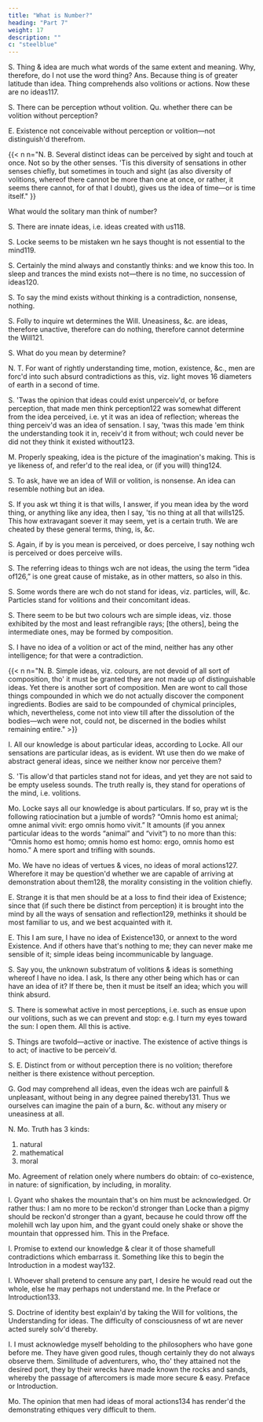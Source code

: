 ```yaml
---
title: "What is Number?"
heading: "Part 7"
weight: 17
description: ""
c: "steelblue"
---
```



S. Thing & idea are much what words of the same extent and meaning. Why, therefore, do I not use the word thing? Ans. Because thing is of greater latitude than idea. Thing comprehends also volitions or actions. Now these are no ideas117.

S. There can be perception wthout volition. Qu. whether there can be volition without perception?

E. Existence not conceivable without perception or volition—not distinguish'd therefrom.


{{< n n="N. B. Several distinct ideas can be perceived by sight and touch at once. Not so by the other senses. 'Tis this diversity of sensations in other senses chiefly, but sometimes in touch and sight (as also diversity of volitions, whereof there cannot be more than one at once, or rather, it seems there cannot, for of that I doubt), gives us the idea of time—or is time itself." }}


What would the solitary man think of number?

S. There are innate ideas, i.e. ideas created with us118.

S. Locke seems to be mistaken wn he says thought is not essential to the mind119.

S. Certainly the mind always and constantly thinks: and we know this too. In sleep and trances the mind exists not—there is no time, no succession of ideas120.

S. To say the mind exists without thinking is a contradiction, nonsense, nothing.

S. Folly to inquire wt determines the Will. Uneasiness, &c. are ideas, therefore unactive, therefore can do nothing, therefore cannot determine the Will121.

S. What do you mean by determine?

N. T. For want of rightly understanding time, motion, existence, &c., men are forc'd into such absurd contradictions as this, viz. light moves 16 diameters of earth in a second of time.

S. 'Twas the opinion that ideas could exist unperceiv'd, or before perception, that made men think perception122 was somewhat different from the idea perceived, i.e. yt it was an idea of reflection; whereas the thing perceiv'd was an idea of sensation. I say, 'twas this made 'em think the understanding took it in, receiv'd it from without; wch could never be did not they think it existed without123.

M. Properly speaking, idea is the picture of the imagination's making. This is ye likeness of, and refer'd to the real idea, or (if you will) thing124.

S. To ask, have we an idea of Will or volition, is nonsense. An idea can resemble nothing but an idea.

S. If you ask wt thing it is that wills, I answer, if you mean idea by the word thing, or anything like any idea, then I say, 'tis no thing at all that wills125. This how extravagant soever it may seem, yet is a certain truth. We are cheated by these general terms, thing, is, &c.

S. Again, if by is you mean is perceived, or does perceive, I say nothing wch is perceived or does perceive wills.

S. The referring ideas to things wch are not ideas, the using the term “idea of126,” is one great cause of mistake, as in other matters, so also in this.

S. Some words there are wch do not stand for ideas, viz. particles, will, &c. Particles stand for volitions and their concomitant ideas.

S. There seem to be but two colours wch are simple ideas, viz. those exhibited by the most and least refrangible rays; [the others], being the intermediate ones, may be formed by composition.


S. I have no idea of a volition or act of the mind, neither has any other intelligence; for that were a contradiction.

{{< n n="N. B. Simple ideas, viz. colours, are not devoid of all sort of composition, tho' it must be granted they are not made up of distinguishable ideas. Yet there is another sort of composition. Men are wont to call those things compounded in which we do not actually discover the component ingredients. Bodies are said to be compounded of chymical principles, which, nevertheless, come not into view till after the dissolution of the bodies—wch were not, could not, be discerned in the bodies whilst remaining entire." >}}


I. All our knowledge is about particular ideas, according to Locke. All our sensations are particular ideas, as is evident. Wt use then do we make of abstract general ideas, since we neither know nor perceive them?

S. 'Tis allow'd that particles stand not for ideas, and yet they are not said to be empty useless sounds. The truth really is, they stand for operations of the mind, i.e. volitions.

Mo. Locke says all our knowledge is about particulars. If so, pray wt is the following ratiocination but a jumble of words? “Omnis homo est animal; omne animal vivit: ergo omnis homo vivit.” It amounts (if you annex particular ideas to the words “animal” and “vivit”) to no more than this: “Omnis homo est homo; omnis homo est homo: ergo, omnis homo est homo.” A mere sport and trifling with sounds.

Mo. We have no ideas of vertues & vices, no ideas of moral actions127. Wherefore it may be question'd whether we are capable of arriving at demonstration about them128, the morality consisting in the volition chiefly.

E. Strange it is that men should be at a loss to find their idea of Existence; since that (if such there be distinct from perception) it is brought into the mind by all the ways of sensation and reflection129, methinks it should be most familiar to us, and we best acquainted with it.


E. This I am sure, I have no idea of Existence130, or annext to the word Existence. And if others have that's nothing to me; they can never make me sensible of it; simple ideas being incommunicable by language.

S. Say you, the unknown substratum of volitions & ideas is something whereof I have no idea. I ask, Is there any other being which has or can have an idea of it? If there be, then it must be itself an idea; which you will think absurd.

S. There is somewhat active in most perceptions, i.e. such as ensue upon our volitions, such as we can prevent and stop: e.g. I turn my eyes toward the sun: I open them. All this is active.

S. Things are twofold—active or inactive. The existence of active things is to act; of inactive to be perceiv'd.

S. E. Distinct from or without perception there is no volition; therefore neither is there existence without perception.

G. God may comprehend all ideas, even the ideas wch are painfull & unpleasant, without being in any degree pained thereby131. Thus we ourselves can imagine the pain of a burn, &c. without any misery or uneasiness at all.


N. Mo. Truth has 3 kinds:

1. natural
2. mathematical
3. moral


Mo. Agreement of relation onely where numbers do obtain: of co-existence, in nature: of signification, by including, in morality.

I. Gyant who shakes the mountain that's on him must be acknowledged. Or rather thus: I am no more to be reckon'd stronger than Locke than a pigmy should be reckon'd stronger than a gyant, because he could throw off the molehill wch lay upon him, and the gyant could onely shake or shove the mountain that oppressed him. This in the Preface.

I. Promise to extend our knowledge & clear it of those shamefull contradictions which embarrass it. Something like this to begin the Introduction in a modest way132.


I. Whoever shall pretend to censure any part, I desire he would read out the whole, else he may perhaps not understand me. In the Preface or Introduction133.

S. Doctrine of identity best explain'd by taking the Will for volitions, the Understanding for ideas. The difficulty of consciousness of wt are never acted surely solv'd thereby.

I. I must acknowledge myself beholding to the philosophers who have gone before me. They have given good rules, though certainly they do not always observe them. Similitude of adventurers, who, tho' they attained not the desired port, they by their wrecks have made known the rocks and sands, whereby the passage of aftercomers is made more secure & easy. Preface or Introduction.

Mo.
The opinion that men had ideas of moral actions134 has render'd the demonstrating ethiques very difficult to them.

